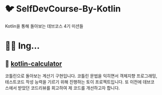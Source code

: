 # 🐦 SelfDevCourse-By-Kotlin
Kotlin을 통해 돌아보는 데브코스 4기 미션들

# 🧑‍🌾 Ing...
## 🧮 [kotlin-calculator](https://github.com/Dev-Yesung/SelfDevCourse-By-Kotlin/tree/main/kotlin-calculator) 
코틀린으로 돌아보는 계산기 구현입니다.
코틀린 문법을 익히면서 객체지향 프로그래밍, 테스트코드 작성 능력을 기르기 위해 진행하는 토이 프로젝트입니다.
또 이전에 데브코스에서 받았던 코드리뷰를 회고하여 제 코드를 개선하고자 합니다.
